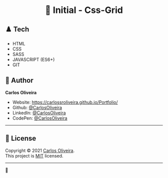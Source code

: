 <h1 align="center"> 🏴󠁧󠁢󠁥󠁮󠁧󠁿 Initial - Css-Grid</h1>


## ♟️ Tech 

* HTML
* CSS
* SASS
* JAVASCRIPT (ES6+)
* GIT

## 👤 Author

**Carlos Oliveira**

* Website:  https://carlossroliveira.github.io/Portfolio/
* Github:   [@CarlosOliveira](https://github.com/carlossroliveira)
* LinkedIn: [@CarlosOliveira](https://www.linkedin.com/in/carlos-oliveira-ab93941a1/)
* CodePen:  [@CarlosOliveira](https://codepen.io/carlosjs)

---

## 📝 License

Copyright © 2021 [Carlos Oliveira](https://github.com/carlossroliveira).<br />
This project is [MIT](https://github.com/carlossroliveira/screenboard/blob/master/LICENSE) licensed.

***
🖤 <br />

